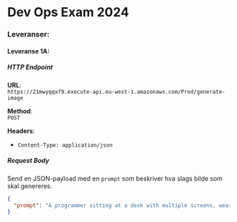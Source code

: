 # Dev Ops Exam 2024

### Leveranser:
#### Leveranse 1A:

##### HTTP Endpoint

**URL**:  
`https://21mwyqqxf9.execute-api.eu-west-1.amazonaws.com/Prod/generate-image`

**Method**:  
`POST`

**Headers**:
- `Content-Type: application/json`

##### Request Body
Send en JSON-payload med en `prompt` som beskriver hva slags bilde som skal genereres.

```json
{
  "prompt": "A programmer sitting at a desk with multiple screens, wearing a hoodie, with a cup of coffee by their side. Code is displayed on the screens, and there are sticky notes on the wall with programming-related reminders."
}
